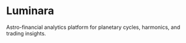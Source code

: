 # Luminara
Astro-financial analytics platform for planetary cycles, harmonics, and trading insights.
